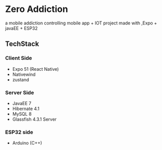 # Zero Addiction

a mobile addiction controlling mobile app + IOT project made with ,Expo + javaEE + ESP32

## TechStack

### Client Side
- Expo 51 (React Native)
- Nativewind
- zustand

### Server Side

- JavaEE 7
- Hibernate 4.1
- MySQL 8
- Glassfish 4.3.1 Server

### ESP32 side
- Arduino (C++)
